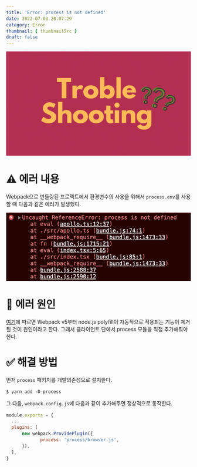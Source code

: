 ```yaml
---
title: 'Error: process is not defined'
date: 2022-07-03 20:07:29
category: Error
thumbnail: { thumbnailSrc }
draft: false
---
```


![](./images/thumbNail/thumbNail.gif)

# ⚠️ 에러 내용

Webpack으로 번들링된 프로젝트에서 환경변수의 사용을 위해서 `process.env`를 사용할 때 다음과 같은 에러가 발생했다.

![그림1. webpack error log](./images/react-webpack-process-01.png)

# 📌 에러 원인

[여기](https://stackoverflow.com/questions/65018431/webpack-5-uncaught-referenceerror-process-is-not-defined)에 따르면 Webpack v5부터 node.js polyfill이 자동적으로 적용되는 기능이 제거된 것이 원인이라고 한다. 그래서 클라이언트 단에서 process 모듈을 직접 추가해줘야한다.

# ✅ 해결 방법

먼저 `process` 패키지를 개발의존성으로 설치한다.

```bahs
$ yarn add -D process
```

그 다음, `webpack.config.js`에 다음과 같이 추가해주면 정상적으로 동작한다.

```js
module.exports = {
  ...
  plugins: [
      new webpack.ProvidePlugin({
             process: 'process/browser.js',
      }),
  ],
}
```

<br/>
